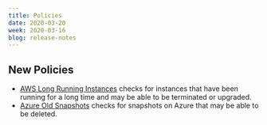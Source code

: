 ```yaml
---
title: Policies
date: 2020-03-20
week: 2020-03-16
blog: release-notes
---
```


## New Policies

* [AWS Long Running Instances](https://github.com/rightscale/policy_templates/blob/master/operational/aws/long_running_instances/README.md) checks for instances that have been running for a long time and may be able to be terminated or upgraded.
* [Azure Old Snapshots](https://github.com/rightscale/policy_templates/blob/master/cost/azure/old_snapshots/README.md) checks for snapshots on Azure that may be able to be deleted.
